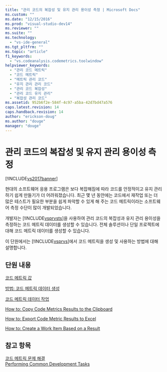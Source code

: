 ```yaml
---
title: "관리 코드의 복잡성 및 유지 관리 용이성 측정 | Microsoft Docs"
ms.custom: ""
ms.date: "12/15/2016"
ms.prod: "visual-studio-dev14"
ms.reviewer: ""
ms.suite: ""
ms.technology: 
  - "vs-ide-general"
ms.tgt_pltfrm: ""
ms.topic: "article"
f1_keywords: 
  - "vs.codeanalysis.codemetrics.toolwindow"
helpviewer_keywords: 
  - "관리 코드 메트릭"
  - "코드 메트릭"
  - "메트릭 관리 코드"
  - "유지 관리 관리 코드"
  - "관리 코드 복잡성"
  - "관리 코드 유지 관리"
  - "복잡성 관리 코드"
ms.assetid: 952b6f2e-584f-4c97-a5ba-42d7bd47a576
caps.latest.revision: 14
caps.handback.revision: 14
author: "erickson-doug"
ms.author: "douge"
manager: "douge"
---
```

# 관리 코드의 복잡성 및 유지 관리 용이성 측정
[!INCLUDE[vs2017banner](../code-quality/includes/vs2017banner.md)]

현대의 소프트웨어 응용 프로그램은 보다 복잡해짐에 따라 코드를 안정적이고 유지 관리하기 쉽게 만들기가 더 어려워졌습니다.  최근 몇 년 동안에는 코드에서 재작업 또는 더 많은 테스트가 필요한 부분을 쉽게 파악할 수 있게 해 주는 코드 메트릭이라는 소프트웨어 측정 수단이 많이 개발되었습니다.  
  
 개발자는 [!INCLUDE[vsprvsts](../code-quality/includes/vsprvsts_md.md)]을 사용하여 관리 코드의 복잡성과 유지 관리 용이성을 측정하는 코드 메트릭 데이터를 생성할 수 있습니다.  전체 솔루션이나 단일 프로젝트에 대해 코드 메트릭 데이터를 생성할 수 있습니다.  
  
 이 단원에서는 [!INCLUDE[vsprvs](../code-quality/includes/vsprvs_md.md)]에서 코드 메트릭을 생성 및 사용하는 방법에 대해 설명합니다.  
  
## 단원 내용  
 [코드 메트릭 값](../code-quality/code-metrics-values.md)  
  
 [방법: 코드 메트릭 데이터 생성](../code-quality/how-to-generate-code-metrics-data.md)  
  
 [코드 메트릭 데이터 작업](../code-quality/working-with-code-metrics-data.md)  
  
 [How to: Copy Code Metrics Results to the Clipboard](http://msdn.microsoft.com/ko-kr/bce8fa29-e39c-4855-aab9-8346257657c5)  
  
 [How to: Export Code Metric Results to Excel](http://msdn.microsoft.com/ko-kr/affc08f3-24e5-446d-9076-bf517663e582)  
  
 [How to: Create a Work Item Based on a Result](http://msdn.microsoft.com/ko-kr/9016393b-b5a3-4d6b-ab6d-f80bafafc0da)  
  
## 참고 항목  
 [코드 메트릭 문제 해결](../code-quality/troubleshooting-code-metrics-issues.md)   
 [Performing Common Development Tasks](http://msdn.microsoft.com/ko-kr/4cd9702a-1e21-4f2d-8e86-e1be4bc74f0b)